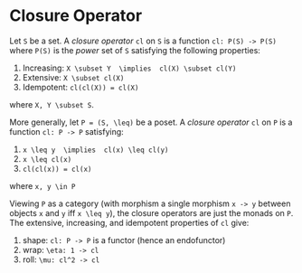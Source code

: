 # Closure Operator

Let `S` be a set. A *closure operator* `cl` on `S` is a function `cl: P(S) -> P(S)` where `P(S)` is the *power* set of `S` satisfying the following properties:

1. Increasing: `X \subset Y  \implies  cl(X) \subset cl(Y)`
2. Extensive: `X \subset cl(X)`
3. Idempotent: `cl(cl(X)) = cl(X)`

where `X, Y \subset S`.

More generally, let `P = (S, \leq)` be a poset. A *closure operator* `cl` on `P` is a function `cl: P -> P` satisfying:

1. `x \leq y  \implies  cl(x) \leq cl(y)`
2. `x \leq cl(x)`
3. `cl(cl(x)) = cl(x)`

where `x, y \in P`

Viewing `P` as a category (with morphism a single morphism `x -> y` between objects `x` and `y` iff `x \leq y`), the closure operators are just the monads on `P`. The extensive, increasing, and idempotent properties of `cl` give:

1. shape:  `cl: P -> P` is a functor (hence an endofunctor)
2. wrap: `\eta: 1 -> cl`
3. roll:  `\mu: cl^2 -> cl`
